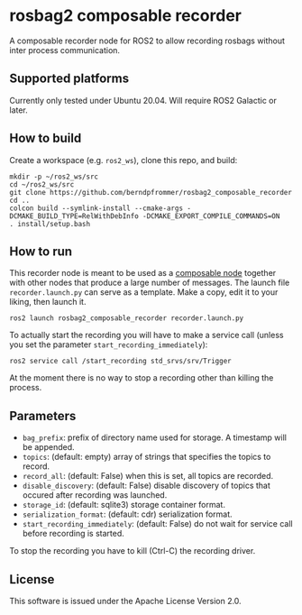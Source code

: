 # rosbag2 composable recorder

A composable recorder node for ROS2 to allow recording rosbags without
inter process communication.

## Supported platforms

Currently only tested under Ubuntu 20.04. Will require ROS2 Galactic
or later.

## How to build
Create a workspace (e.g. ``ros2_ws``), clone this repo, and build:
```
mkdir -p ~/ros2_ws/src
cd ~/ros2_ws/src
git clone https://github.com/berndpfrommer/rosbag2_composable_recorder
cd ..
colcon build --symlink-install --cmake-args -DCMAKE_BUILD_TYPE=RelWithDebInfo -DCMAKE_EXPORT_COMPILE_COMMANDS=ON
. install/setup.bash
```

## How to run

This recorder node is meant to be used as a
[composable node](https://docs.ros.org/en/foxy/Tutorials/Composition.html) together
with other nodes that produce a large number of messages. The launch
file ``recorder.launch.py`` can serve as a template. Make a copy, edit
it to your liking, then launch it.
```
ros2 launch rosbag2_composable_recorder recorder.launch.py

```
To actually start the recording you will have to make a service call
(unless you set the parameter ``start_recording_immediately``):
```
ros2 service call /start_recording std_srvs/srv/Trigger
```
At the moment there is no way to stop a recording other than killing
the process.

## Parameters

- ``bag_prefix``: prefix of directory name used for storage. A
    timestamp will be appended.
- ``topics``: (default: empty) array of strings that specifies the topics to record.
- ``record_all``: (default: False) when this is set, all topics are recorded.
- ``disable_discovery``: (default: False) disable discovery of topics
    that occured after recording was launched.
- ``storage_id``: (default: sqlite3) storage container format.
- ``serialization_format``: (default: cdr) serialization format.
- ``start_recording_immediately``: (default: False) do not wait for
    service call before recording is started.

To stop the recording you have to kill (Ctrl-C) the recording driver.

## License

This software is issued under the Apache License Version 2.0.
